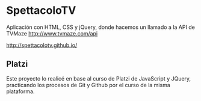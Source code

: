 # SpettacoloTV

Aplicación con HTML, CSS y jQuery, donde hacemos un llamado a la API de TVMaze http://www.tvmaze.com/api

http://spettacolotv.github.io/


Platzi
-----------

Este proyecto lo realicé en base al curso de Platzi de JavaScript y JQuery, practicando los procesos de Git y Github por el curso de la misma plataforma.